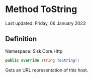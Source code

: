 # Method ToString
Last updated: Friday, 06 January 2023

## Definition
Namespace: Sisk.Core.Http

```csharp
public override string ToString()
```

Gets an URL representation of this host.

